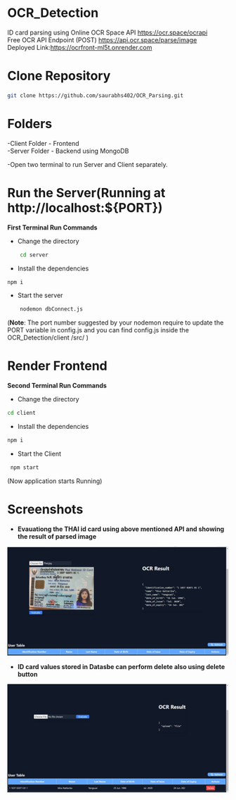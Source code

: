 # OCR_Detection
ID card parsing using Online OCR Space API
https://ocr.space/ocrapi  
Free OCR API Endpoint (POST)
https://api.ocr.space/parse/image  
Deployed Link:https://ocrfront-ml5t.onrender.com


# Clone Repository
```bash
git clone https://github.com/saurabhs402/OCR_Parsing.git
```

# Folders
-Client Folder - Frontend  
-Server Folder - Backend using MongoDB  
  
-Open two terminal to run Server and Client separately.

# Run the Server(Running at  http://localhost:${PORT})

 **First Terminal Run Commands**  
 - Change the directory
```bash
    cd server
```
- Install the dependencies
```bash
npm i
```
- Start the server
    
```bash
    nodemon dbConnect.js
```
  
(**Note**: The port number suggested by your nodemon require to update the PORT variable in config.js and you can find config.js inside the OCR_Detection/client
/src/ )

# Render Frontend
 **Second Terminal Run Commands**  
- Change the directory
```bash
cd client
```
- Install the dependencies
```bash
npm i
```
- Start the Client
```bash
 npm start
```  

  (Now application starts Running)

# Screenshots
- **Evauationg the THAI id card using above mentioned API and showing the result of parsed image**

    
![Example Screenshot](screenshots/client1.jpg)  








                
- **ID card values stored in Datasbe can perform delete also using delete button**

    
![Example Screenshot](screenshots/client2.jpg)




